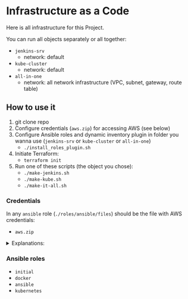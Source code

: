 # Infrastructure as a Code
Here is all infrastructure for this Project.

You can run all objects separately or all together:
- `jenkins-srv`
    - network: default
- `kube-cluster`
    - network: default 
- `all-in-one`
    - network: all network infrastructure (VPC, subnet, gateway, route table) 

## How to use it
1. git clone repo
2. Configure credentials (`aws.zip`) for accessing AWS (see below)
3. Configure Ansible roles and dynamic inventory plugin in folder you wanna use (`jenkins-srv` or `kube-cluster` or `all-in-one`)
    - `./install_roles_plugin.sh` 
4. Initiate Terraform: 
    - `terraform init`
6. Run one of these scripts (the object you chose):
    - `./make-jenkins.sh`
    - `./make-kube.sh`
    - `./make-it-all.sh`

### Credentials
In any `ansible` role (`./roles/ansible/files`) should be the file with AWS credentials:
- `aws.zip` 

<details>
<summary> Explanations: </summary>
Here is used the concept of shared credentials file.
  
Archive folder `.aws` from your home dir and put the file `aws.zip` into any `ansible` role you use (`./roles/ansible/files`).

Ansible role `ansible` take this credentials file and copy it in `jenkins` user home dir:
```
- name: Extract 'aws.zip' to Jenkins home dir
  become: yes
  unarchive:
    src: ../files/aws.zip
    dest: /home/jenkins
  when: not aws_creds.stat.exists
```
Jenkins needs it because it use Ansible with Dynamic inventory (`hosts_aws_ec2.yml`)


More info about AWS credentials here:
https://docs.aws.amazon.com/cli/latest/userguide/cli-configure-files.html

You can choose credentials of any user you made in AWS (IAM). 

Permissions (policy): `AmazonEC2ReadOnlyAccess`
</details>

### Ansible roles
- `initial`
- `docker`
- `ansible`
- `kubernetes`
